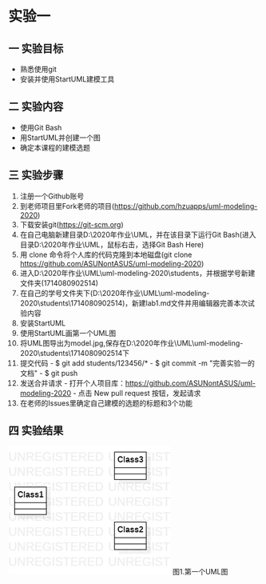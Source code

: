 # 实验一

## 一 实验目标
  - 熟悉使用git
  - 安装并使用StartUML建模工具
  
## 二 实验内容
  - 使用Git Bash
  - 用StartUML并创建一个图
  - 确定本课程的建模选题
  
## 三 实验步骤
  1. 注册一个Github账号
  2. 到老师项目里Fork老师的项目(https://github.com/hzuapps/uml-modeling-2020)
  3. 下载安装git(https://git-scm.org)
  4. 在自己电脑新建目录D:\2020年作业\UML，并在该目录下运行Git Bash(进入目录D:\2020年作业\UML，鼠标右击，选择Git Bash Here)
  5. 用 clone 命令将个人库的代码克隆到本地磁盘(git clone https://github.com/ASUNontASUS/uml-modeling-2020)
  6. 进入D:\2020年作业\UML\uml-modeling-2020\students，并根据学号新建文件夹(1714080902514)
  7. 在自己的学号文件夹下(D:\2020年作业\UML\uml-modeling-2020\students\1714080902514)，新建lab1.md文件并用编辑器完善本次试验内容
  8. 安装StartUML
  9. 使用StartUML画第一个UML图
  10. 将UML图导出为model.jpg,保存在D:\2020年作业\UML\uml-modeling-2020\students\1714080902514下
  11. 提交代码
    - $ git add students/123456/*
    - $ git commit -m "完善实验一的文档"
    - $ git push
  12. 发送合并请求
    - 打开个人项目库：https://github.com/ASUNontASUS/uml-modeling-2020
    - 点击 New pull request 按钮，发起请求
  13. 在老师的Issues里确定自己建模的选题的标题和3个功能
## 四 实验结果

![UML图1](./mode1.jpg)
图1.第一个UML图
